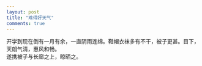 ```yaml
---
layout: post
title: "难得好天气"
comments: true
---
```


开学到现在倒有一月有余，一直阴雨连绵。鞋帽衣袜多有不干，被子更甚。目下，天朗气清，惠风和畅。  
遂携被子与长廊之上，晾晒之。
